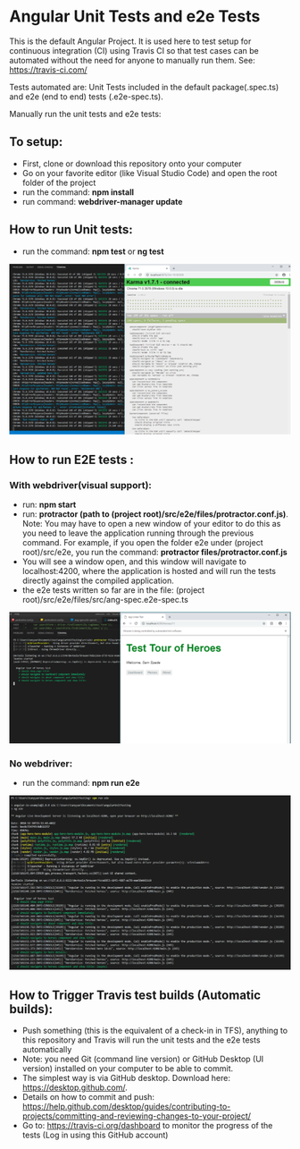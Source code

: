 # Angular Unit Tests and e2e Tests

This is the default Angular Project. It is used here to test setup for continuous integration (CI) using Travis CI so that test cases can be automated without the need for anyone to manually run them. See: https://travis-ci.com/
  
Tests automated are: Unit Tests included in the default package(.spec.ts) and e2e (end to end) tests (.e2e-spec.ts). 

Manually run the unit tests and e2e tests: 

## To setup: 

- First, clone or download this repository onto your computer
- Go on your favorite editor (like Visual Studio Code) and open the root folder of the project
- run the command: **npm install**
- run command: **webdriver-manager update**

## How to run Unit tests:

- run the command: **npm test** or **ng test**

![unit tests](https://github.com/lostangerinos/travisci_demo/blob/master/documentation/unit_tests.png)

## How to run E2E tests :

### With webdriver(visual support): 
- run: **npm start**
- run: **protractor (path to (project root)/src/e2e/files/protractor.conf.js)**. Note: You may have to open a new window of your editor to do this as you need to leave the application running through the previous command. For example, if you open the folder e2e under (project root)/src/e2e, you run the command: **protractor files/protractor.conf.js**
- You will see a window open, and this window will navigate to localhost:4200, where the application is hosted and will run the tests directly against the compiled application. 
- the e2e tests written so far are in the file: (project root)/src/e2e/files/src/ang-spec.e2e-spec.ts

![e2e manual](https://github.com/lostangerinos/travisci_demo/blob/master/documentation/e2e_manual.png)

### No webdriver: 
- run the command: **npm run e2e**

![e2e auto](https://github.com/lostangerinos/travisci_demo/blob/master/documentation/e2e_auto.png)

## How to Trigger Travis test builds (Automatic builds):

- Push something (this is the equivalent of a check-in in TFS), anything to this repository and Travis will run the unit tests and the e2e tests automatically
- Note: you need Git (command line version) or GitHub Desktop (UI version) installed on your computer to be able to commit. 
- The simplest way is via GitHub desktop. Download here: https://desktop.github.com/. 
- Details on how to commit and push: https://help.github.com/desktop/guides/contributing-to-projects/committing-and-reviewing-changes-to-your-project/ 
- Go to: https://travis-ci.org/dashboard to monitor the progress of the tests (Log in using this GitHub account) 


